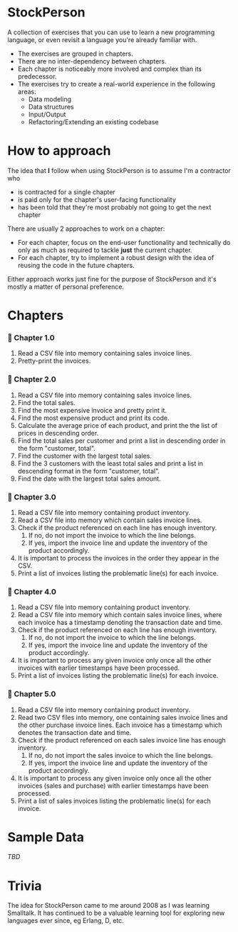 # StockPerson

A collection of exercises that you can use to learn a new programming language, or even revisit a
language you're already familiar with.

* The exercises are grouped in chapters.
* There are no inter-dependency between chapters.
* Each chapter is noticeably more involved and complex than its predecessor.
* The exercises try to create a real-world experience in the following areas:
  - Data modeling
  - Data structures
  - Input/Output
  - Refactoring/Extending an existing codebase

# How to approach

The idea that **I** follow when using StockPerson is to assume I'm a contractor who
* is contracted for a single chapter
* is paid only for the chapter's user-facing functionality
* has been told that they're most probably not going to get the next chapter

There are usually 2 approaches to work on a chapter:
* For each chapter, focus on the end-user functionality and technically do only as much as required
  to tackle **just** the current chapter.
* For each chapter, try to implement a robust design with the idea of reusing the code in the future
  chapters.

Either approach works just fine for the purpose of StockPerson and it's mostly a matter of personal
preference.

# Chapters

### 📗 Chapter 1.0

1. Read a CSV file into memory containing sales invoice lines.
2. Pretty-print the invoices.

### 📗 Chapter 2.0

1. Read a CSV file into memory containing sales invoice lines.
2. Find the total sales.
3. Find the most expensive invoice and pretty print it.
4. Find the most expensive product and print its code.
5. Calculate the average price of each product, and print the the list of prices in descending
   order.
6. Find the total sales per customer and print a list in descending order in the form "customer,
   total".
7. Find the customer with the largest total sales.
8. Find the 3 customers with the least total sales and print a list in descending format in the form
   "customer, total".
9. Find the date with the largest total sales amount.

### 📗 Chapter 3.0

1. Read a CSV file into memory containing product inventory.
2. Read a CSV file into memory which contain sales invoice lines.
3. Check if the product referenced on each line has enough inventory.
   1. If no, do not import the invoice to which the line belongs.
   2. If yes, import the invoice line and update the inventory of the product accordingly.
4. It is important to process the invoices in the order they appear in the CSV.
5. Print a list of invoices listing the problematic line(s) for each invoice.

### 📗 Chapter 4.0

1. Read a CSV file into memory containing product inventory.
2. Read a CSV file into memory which contain sales invoice lines, where each invoice has a timestamp
   denoting the transaction date and time.
3. Check if the product referenced on each line has enough inventory.
   1. If no, do not import the invoice to which the line belongs.
   2. If yes, import the invoice line and update the inventory of the product accordingly.
4. It is important to process any given invoice only once all the other invoices with earlier
   timestamps have been processed.
5. Print a list of invoices listing the problematic line(s) for each invoice.

### 📗 Chapter 5.0

1. Read a CSV file into memory containing product inventory.
2. Read two CSV files into memory, one containing sales invoice lines and the other purchase invoice
   lines. Each invoice has a timestamp which denotes the transaction date and time.
3. Check if the product referenced on each sales invoice line has enough inventory.
   1. If no, do not import the sales invoice to which the line belongs.
   2. If yes, import the invoice line and update the inventory of the product accordingly.
4. It is important to process any given invoice only once all the other invoices (sales and
   purchase) with earlier timestamps have been processed.
5. Print a list of sales invoices listing the problematic line(s) for each invoice.

# Sample Data

_TBD_

# Trivia

The idea for StockPerson came to me around 2008 as I was learning Smalltalk. It has continued to be
a valuable learning tool for exploring new languages ever since, eg Erlang, D, etc.
